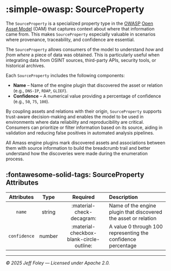 # :simple-owasp: SourceProperty

The `SourceProperty` is a specialized property type in the [OWASP](https://owasp.org) [Open Asset Model](https://github.com/owasp-amass/open-asset-model) (OAM) that captures context about where that information came from. This makes `SourceProperty` especially valuable in scenarios where provenance, traceability, and confidence are essential.

The `SourceProperty` allows consumers of the model to understand *how* and *from where* a piece of data was obtained. This is particularly useful when integrating data from OSINT sources, third-party APIs, security tools, or historical archives.

Each `SourceProperty` includes the following components:

- **Name** – Name of the engine plugin that discovered the asset or relation (e.g., `DNS-IP`, `RDAP`, `GLIEF`).
- **Confidence** – A numerical value providing a percentage of confidence (e.g., `50`, `75`, `100`).

By coupling assets and relations with their origin, `SourceProperty` supports trust-aware decision-making and enables the model to be used in environments where data reliability and reproducibility are critical. Consumers can prioritize or filter information based on its source, aiding in validation and reducing false positives in automated analysis pipelines.

All Amass engine plugins mark discovered assets and associations between them with source information to build the breadcrumb trail and better understand how the discoveries were made during the enumeration process.

## :fontawesome-solid-tags: SourceProperty Attributes

| Attributes       | Type      | Required   | Description  |
| :--------------: | :-------: | :--------: | :----------- |
| `name` | string | :material-check-decagram: | Name of the engine plugin that discovered the asset or relation |
| `confidence` | number | :material-checkbox-blank-circle-outline: | A value 0 through 100 representing the confidence percentage |

---

*© 2025 Jeff Foley — Licensed under Apache 2.0.*
